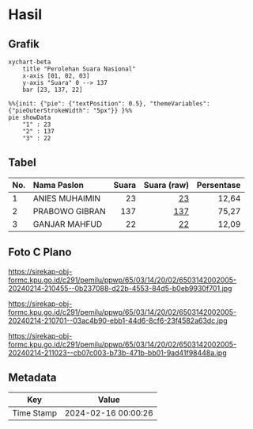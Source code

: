 # Hasil

## Grafik

```mermaid
xychart-beta
    title "Perolehan Suara Nasional"
    x-axis [01, 02, 03]
    y-axis "Suara" 0 --> 137
    bar [23, 137, 22]
```

```mermaid
%%{init: {"pie": {"textPosition": 0.5}, "themeVariables": {"pieOuterStrokeWidth": "5px"}} }%%
pie showData
    "1" : 23
    "2" : 137
    "3" : 22
```

## Tabel

| No. | Nama Paslon    | Suara | Suara (raw) | Persentase |
|:--- |:-------------- | -----:| -----------:| ----------:|
| 1   | ANIES MUHAIMIN | 23    | [23][p-1]   | 12,64      |
| 2   | PRABOWO GIBRAN | 137   | [137][p-2]  | 75,27      |
| 3   | GANJAR MAHFUD  | 22    | [22][p-3]   | 12,09      |


[p-1]: https://github.com/gigit-pemilu/pemilu-2024/blob/main/pilpres/hitung-suara/sub/65-kalimantan-utara/sub/03-nunukan/sub/14-tulin-onsoi/sub/2002-makmur/sub/005-tps/sub/paslon-1.txt
[p-2]: https://github.com/gigit-pemilu/pemilu-2024/blob/main/pilpres/hitung-suara/sub/65-kalimantan-utara/sub/03-nunukan/sub/14-tulin-onsoi/sub/2002-makmur/sub/005-tps/sub/paslon-2.txt
[p-3]: https://github.com/gigit-pemilu/pemilu-2024/blob/main/pilpres/hitung-suara/sub/65-kalimantan-utara/sub/03-nunukan/sub/14-tulin-onsoi/sub/2002-makmur/sub/005-tps/sub/paslon-3.txt

## Foto C Plano

https://sirekap-obj-formc.kpu.go.id/c291/pemilu/ppwp/65/03/14/20/02/6503142002005-20240214-210455--0b237088-d22b-4553-84d5-b0eb9930f701.jpg

https://sirekap-obj-formc.kpu.go.id/c291/pemilu/ppwp/65/03/14/20/02/6503142002005-20240214-210701--03ac4b90-ebb1-44d6-8cf6-23f4582a63dc.jpg

https://sirekap-obj-formc.kpu.go.id/c291/pemilu/ppwp/65/03/14/20/02/6503142002005-20240214-211023--cb07c003-b73b-471b-bb01-9ad41f98448a.jpg


## Metadata

| Key        | Value               |
| ---------- | ------------------- |
| Time Stamp | 2024-02-16 00:00:26 |



